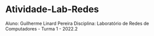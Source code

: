 # Atividade-Lab-Redes

Aluno: Guilherme Linard Pereira
Disciplina: Laboratório de Redes de Computadores - Turma 1 - 2022.2
